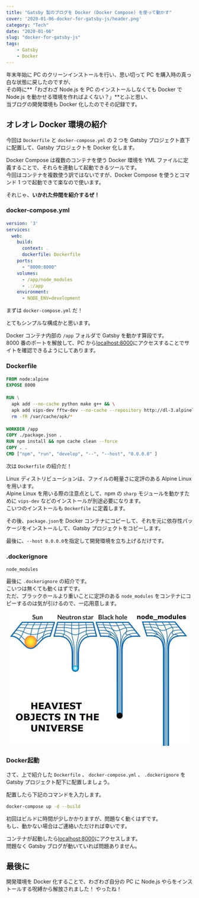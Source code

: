 ```yaml
---
title: "Gatsby 製のブログを Docker (Docker Compose) を使って動かす"
cover: '2020-01-06-docker-for-gatsby-js/header.png'
category: "Tech"
date: "2020-01-06"
slug: "docker-for-gatsby-js"
tags:
    - Gatsby
    - Docker
---
```


年末年始に PC のクリーンインストールを行い、思い切って PC を購入時の真っ白な状態に戻したのですが、  
その時に**「わざわざ Node.js を PC のインストールしなくても Docker で Node.js を動かせる環境を作ればよくない？」**とふと思い、  
当ブログの開発環境も Docker 化したのでその記録です。


## オレオレ Docker 環境の紹介

今回は `Dockerfile` と `docker-compose.yml` の 2 つを Gatsby プロジェクト直下に配置して、Gatsby プロジェクトを Docker 化します。

Docker Compose は複数のコンテナを使う Docker 環境を YML ファイルに定義することで、それらを連動して起動できるツールです。  
今回はコンテナを複数使う訳ではないですが、Docker Compose を使うとコマンド 1 つで起動できて楽なので使います。

それじゃ、**いかれた仲間を紹介するぜ！**

### docker-compose.yml

```yml
version: '3'
services:
  web:
    build:
      context: .
      dockerfile: Dockerfile
    ports:
      - "8000:8000"
    volumes:
      - /app/node_modules
      - .:/app
    environment:
      - NODE_ENV=development
```

まずは `docker-compose.yml` だ！

とてもシンプルな構成かと思います。

Docker コンテナ内部の `/app` フォルダで Gatsby を動かす算段です。  
8000 番のポートを解放して、PC から[localhost:8000](http://localhost:8000)にアクセスすることでサイトを確認できるようにしてあります。

### Dockerfile

```Dockerfile
FROM node:alpine
EXPOSE 8000

RUN \
  apk add --no-cache python make g++ && \
  apk add vips-dev fftw-dev --no-cache --repository http://dl-3.alpinelinux.org/alpine/edge/community --repository http://dl-3.alpinelinux.org/alpine/edge/main && \
  rm -fR /var/cache/apk/*

WORKDIR /app
COPY ./package.json .
RUN npm install && npm cache clean --force
COPY . .
CMD ["npm", "run", "develop", "--", "--host", "0.0.0.0" ]
```

次は `Dockerfile` の紹介だ！

Linux ディストリビューションは、ファイルの軽量さに定評のある Alpine Linux を用います。  
Alpine Linux を用いる際の注意点として、npm の `sharp` モジュールを動かすために `vips-dev` などのインストールが別途必要になります。  
こいつのインストールも `Dockerfile` に定義します。

その後、`package.json`を Docker コンテナにコピーして、それを元に依存性パッケージをインストールして、Gatsby プロジェクトをコピーします。

最後に、`--host 0.0.0.0`を指定して開発環境を立ち上げるだけです。

### .dockerignore

```.dockerignore
node_modules
```

最後に `.dockerignore` の紹介です。  
こいつは無くても動くはずです。  
ただ、ブラックホールより重いことに定評のある `node_modules` をコンテナにコピーするのは気が引けるので、一応用意します。

![heaviest_objects_in_the_universe](./heaviest_objects_in_the_universe.jpg)

### Docker起動

さて、上で紹介した `Dockerfile` 、 `docker-compose.yml` 、 `.dockerignore` を Gatsby プロジェクト配下に配置しましょう。

配置したら下記のコマンドを入力します。

```bash
docker-compose up -d --build
```

初回はビルドに時間が少しかかりますが、問題なく動くはずです。  
もし、動かない場合はご連絡いただければ幸いです。

コンテナが起動したら[localhost:8000](http://localhost:8000)にアクセスします。  
問題なく Gatsby ブログが動いていれば問題ありません。

## 最後に

開発環境を Docker 化することで、わざわざ自分の PC に Node.js やらをインストールする呪縛から解放されました！
やったね！
